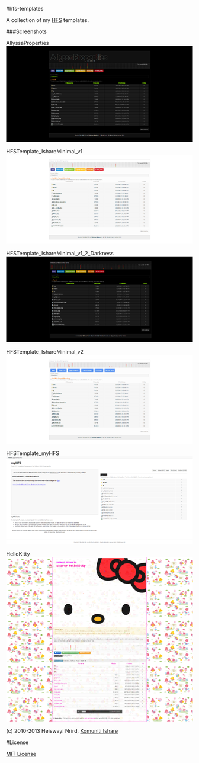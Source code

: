 #hfs-templates

A collection of my [HFS](http://www.rejetto.com/hfs/) templates.

###Screenshots

AllyssaProperties
![AllyssaProperties](AllyssaProperties.png)

HFSTemplate_IshareMinimal_v1
![HFSTemplate_IshareMinimal_v1](HFSTemplate_IshareMinimal_v1.png)

HFSTemplate_IshareMinimal_v1_2_Darkness
![HFSTemplate_IshareMinimal_v1_2_Darkness](HFSTemplate_IshareMinimal_v1_2_Darkness.png)

HFSTemplate_IshareMinimal_v2
![HFSTemplate_IshareMinimal_v2](HFSTemplate_IshareMinimal_v2.png)

HFSTemplate_myHFS
![HFSTemplate_myHFS.png](HFSTemplate_myHFS.png)

HelloKitty
![HelloKitty](HelloKitty/HelloKitty.png)

(c) 2010-2013 Heiswayi Nrird, [Komuniti Ishare](https://www.facebook.com/groups/komuniti.ishare/)

#License

[MIT License](http://heiswayi.github.io/mit-license)
